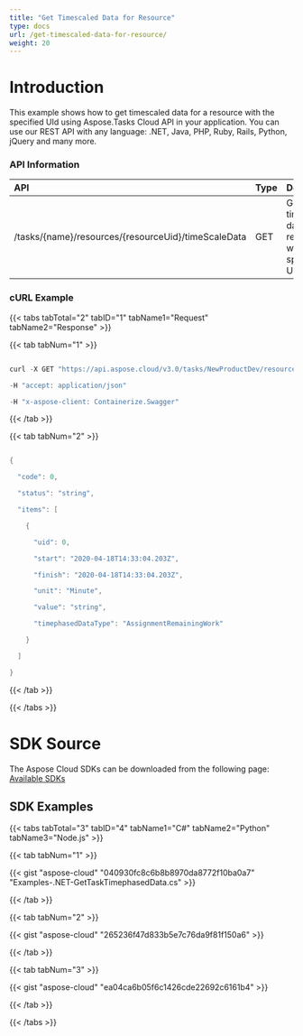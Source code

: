 ```yaml
---
title: "Get Timescaled Data for Resource"
type: docs
url: /get-timescaled-data-for-resource/
weight: 20
---
```


# **Introduction**
This example shows how to get timescaled data for a resource with the specified UId using Aspose.Tasks Cloud API in your application. You can use our REST API with any language: .NET, Java, PHP, Ruby, Rails, Python, jQuery and many more.
### **API Information**

|**API**|**Type**|**Description**|**Resource Link**|
| :- | :- | :- | :- |
|/tasks/{name}/resources/{resourceUid}/timeScaleData|GET|Get timescaled data for a resource with the specified Uid|[GetResourceTimephasedData](https://apireference.aspose.cloud/tasks/#/TasksResources/GetResourceTimephasedData)|
### **cURL Example**
{{< tabs tabTotal="2" tabID="1" tabName1="Request" tabName2="Response" >}}

{{< tab tabNum="1" >}}

```java

curl -X GET "https://api.aspose.cloud/v3.0/tasks/NewProductDev/resources/1/timeScaleData?type=ResourceWork" 

-H "accept: application/json" 

-H "x-aspose-client: Containerize.Swagger"

```

{{< /tab >}}

{{< tab tabNum="2" >}}

```java

{

  "code": 0,

  "status": "string",

  "items": [

    {

      "uid": 0,

      "start": "2020-04-18T14:33:04.203Z",

      "finish": "2020-04-18T14:33:04.203Z",

      "unit": "Minute",

      "value": "string",

      "timephasedDataType": "AssignmentRemainingWork"

    }

  ]

}

```

{{< /tab >}}

{{< /tabs >}}
# **SDK Source**
The Aspose Cloud SDKs can be downloaded from the following page: [Available SDKs](/available-sdks/)
## **SDK Examples**
{{< tabs tabTotal="3" tabID="4" tabName1="C#" tabName2="Python" tabName3="Node.js" >}}

{{< tab tabNum="1" >}}

{{< gist "aspose-cloud" "040930fc8c6b8b8970da8772f10ba0a7" "Examples-.NET-GetTaskTimephasedData.cs" >}}

{{< /tab >}}

{{< tab tabNum="2" >}}

{{< gist "aspose-cloud" "265236f47d833b5e7c76da9f81f150a6" >}}

{{< /tab >}}

{{< tab tabNum="3" >}}

{{< gist "aspose-cloud" "ea04ca6b05f6c1426cde22692c6161b4" >}}

{{< /tab >}}

{{< /tabs >}}
